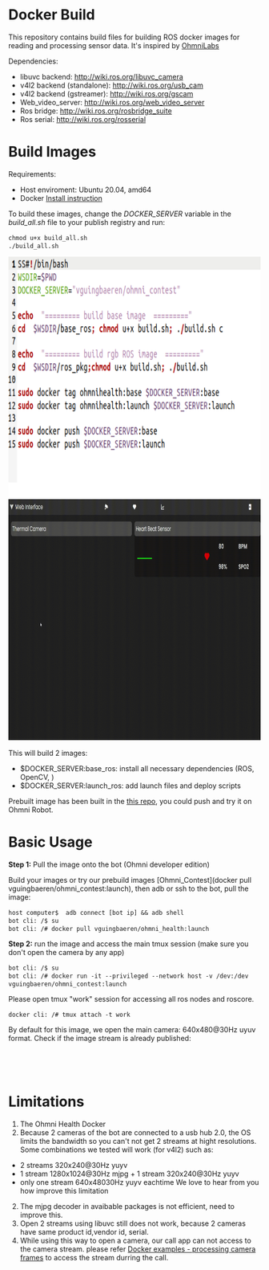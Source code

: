# Docker Build 
This repository contains build files for building ROS docker images for reading and processing sensor data.
It's inspired by [OhmniLabs](https://gitlab.com/ohmni-sdk/docker-ohmni-rgbcamera)


Dependencies:
* libuvc backend: http://wiki.ros.org/libuvc_camera  
* v4l2 backend (standalone): http://wiki.ros.org/usb_cam 
* v4l2 backend (gstreamer): http://wiki.ros.org/gscam 
* Web_video_server: http://wiki.ros.org/web_video_server
* Ros bridge: http://wiki.ros.org/rosbridge_suite
* Ros serial: http://wiki.ros.org/rosserial

# Build Images
Requirements:
 * Host enviroment: Ubuntu 20.04, amd64
 * Docker [Install instruction](https://docs.docker.com/install/linux/docker-ce/ubuntu/)

To build these images, change the _DOCKER_SERVER_ variable in the _build_all.sh_ file to your publish registry and run:
```
chmod u+x build_all.sh
./build_all.sh
```
<img src="image/docker.png" width="640" height="480" />
<img src="image/Vue.gif" width="640" height="480" />

This will build 2 images:
* $DOCKER_SERVER:base_ros: install all necessary dependencies (ROS, OpenCV, )
* $DOCKER_SERVER:launch_ros: add launch files and deploy scripts

Prebuilt image has been built in the [this repo](https://hub.docker.com/repository/docker/vguingbaeren/ohmni_contest), you could push and try it on Ohmni Robot.

# Basic Usage
**Step 1:** Pull the image onto the bot (Ohmni developer edition)

Build your images or try our prebuild images [Ohmni_Contest](docker pull vguingbaeren/ohmni_contest:launch), then adb or ssh to the bot, pull the image:
```
host computer$  adb connect [bot ip] && adb shell
bot cli: /$ su
bot cli: /# docker pull vguingbaeren/ohmni_health:launch
```
**Step 2:** run the image and access the main tmux session (make sure you don't open the camera by any app)
```
bot cli: /$ su
bot cli: /# docker run -it --privileged --network host -v /dev:/dev  vguingbaeren/ohmni_contest:launch 
```
Please open tmux "work" session for accessing all ros nodes and roscore.
```
docker cli: /# tmux attach -t work
```
By default for this image, we open the main camera: 640x480@30Hz uyuv format. Check if the image stream is already published:
```




```


# Limitations
1. The Ohmni Health Docker 
1. Because 2 cameras of the bot are connected to a usb hub 2.0, the OS limits the bandwidth so you can't not get 2 streams at hight resolutions. Some combinations we tested will work (for v4l2) such as:
* 2 streams 320x240@30Hz yuyv
* 1 stream 1280x1024@30Hz mjpg + 1 stream 320x240@30Hz yuyv
* only one stream 640x48030Hz yuyv eachtime
We love to hear from you how improve this limitation

2. The mjpg decoder in avaibable packages is not efficient, need to improve this.
3. Open 2 streams using libuvc still does not work, because 2 cameras have same product id,vendor id, serial.  
4. While using this way to open a camera, our call app can not access to the camera stream. please refer [Docker examples - processing camera frames](https://docs.ohmnilabs.com/ohmnidocker/) to access the stream durring the call.
